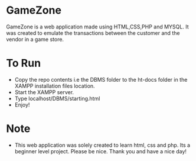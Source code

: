# GameZone

GameZone is a web application made using HTML,CSS,PHP and MYSQL. It was created to emulate the transactions between the customer and the vendor in a game store.


 # To Run
  - Copy the repo contents i.e the DBMS folder to the ht-docs folder in the XAMPP installation files location.
  - Start the XAMPP server.
  - Type localhost/DBMS/starting.html
  - Enjoy!
 
# Note
  - This web application was solely created to learn html, css and php. Its a beginner level project. Please be nice. Thank you and have a nice day!